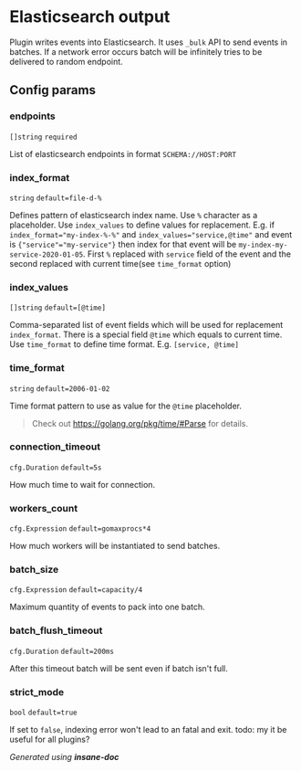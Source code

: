 # Elasticsearch output
Plugin writes events into Elasticsearch. It uses `_bulk` API to send events in batches.
If a network error occurs batch will be infinitely tries to be delivered to random endpoint.

## Config params
### endpoints

`[]string`  `required` 

List of elasticsearch endpoints in format `SCHEMA://HOST:PORT`

### index_format

`string` `default=file-d-%`  

Defines pattern of elasticsearch index name. Use `%` character as a placeholder. Use `index_values` to define values for replacement.
E.g. if `index_format="my-index-%-%"` and `index_values="service,@time"` and event is `{"service"="my-service"}`
then index for that event will be `my-index-my-service-2020-01-05`. First `%` replaced with `service` field of the event and the second
replaced with current time(see `time_format` option)

### index_values

`[]string` `default=[@time]`  

Comma-separated list of event fields which will be used for replacement `index_format`.
There is a special field `@time` which equals to current time. Use `time_format` to define time format.
E.g. `[service, @time]`

### time_format

`string` `default=2006-01-02`  

Time format pattern to use as value for the `@time` placeholder.
> Check out https://golang.org/pkg/time/#Parse for details.

### connection_timeout

`cfg.Duration` `default=5s`  

How much time to wait for connection.

### workers_count

`cfg.Expression` `default=gomaxprocs*4`  

How much workers will be instantiated to send batches.

### batch_size

`cfg.Expression` `default=capacity/4`  

Maximum quantity of events to pack into one batch.

### batch_flush_timeout

`cfg.Duration` `default=200ms`  

After this timeout batch will be sent even if batch isn't full.

### strict_mode

`bool` `default=true`  

If set to `false`, indexing error won't lead to an fatal and exit.
todo: my it be useful for all plugins?



*Generated using __insane-doc__*